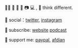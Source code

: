 🏳️‍⚧️ 🍩 🎵 📖 📷 💻 , 💭 think different.

💬 social：[twitter](https://twitter.com/sayo_melu), [instagram](https://instagram.com/sayo_melu)

📰 subscribe: [website](asset/website.opml) [podcast](asset/podcast.opml)

💞 support me: [paypal](https://paypal.me/p49302), [afdian](https://afdian.net/@sayo-melu)

